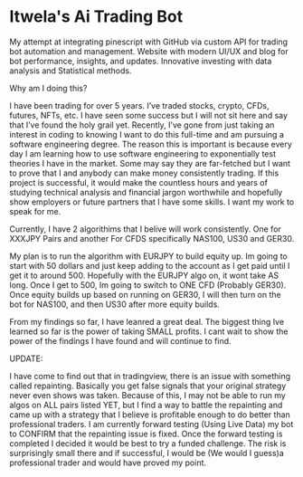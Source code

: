 # Itwela's Ai Trading Bot

My attempt at integrating pinescript with GitHub via custom API for trading bot automation and management. Website with modern UI/UX and blog for bot performance, insights, and updates. Innovative investing with data analysis and Statistical methods.


  Why am I doing this?
  
I have been trading for over 5 years. I’ve traded stocks, crypto, CFDs, futures, NFTs, etc. I have seen some success but I will not sit here and say that I’ve found the holy grail yet. Recently, I’ve gone from just taking an interest in coding to knowing I want to do this full-time and am pursuing a software engineering degree. The reason this is important is because every day I am learning how to use software engineering to exponentially test theories I have in the market. Some may say they are far-fetched but I want to prove that I and anybody can make money consistently trading. If this project is successful, it would make the countless hours and years of studying technical analysis and financial jargon worthwhile and hopefully show employers or future partners that I have some skills. I want my work to speak for me.


Currently, I have 2 algorithims that I belive will work consistently. One for XXXJPY Pairs and another For CFDS specifically NAS100, US30 and GER30.

My plan is to run the algorithm with EURJPY to build equity up. Im going to start with 50 dollars and just keep adding to the account as I get paid until I get it to around 500. Hopefully with the EURJPY algo on, it wont take AS long. Once I get to 500, Im going to switch to ONE CFD (Probably GER30). Once equity builds up based on running on GER30, I will then turn on the bot for NAS100, and then US30 after more equity builds.

From my findings so far, I have leanred a great deal. The biggest thing Ive learned so far is the power of taking SMALL profits. I cant wait to show the power of the findings I have found and will continue to find.


UPDATE:

I have come to find out that in tradingview, there is an issue with something called repainting. Basically you get false signals that your original strategy never even shows was taken. Because of this, I may not be able to run my algos on ALL pairs listed YET, but I find a way to battle the repainting and came up with a strategy that I believe is profitable enough to do better than professional traders. I am currently forward testing (Using Live Data) my bot to CONFIRM that the repainting issue is fixed. Once the forward testing is completed I decided it would be best to try a funded challenge. The risk is surprisingly small there and if successful, I would be (We would I guess)a professional trader and would have proved my point. 

